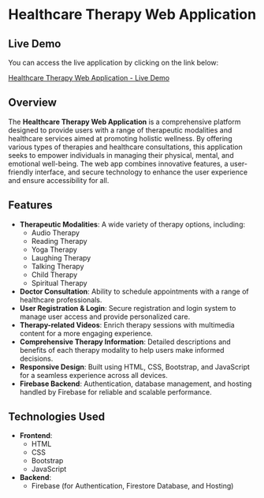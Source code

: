 # Healthcare Therapy Web Application
## Live Demo

You can access the live application by clicking on the link below:

[Healthcare Therapy Web Application - Live Demo](https://healthcarewebapplication.netlify.app/)

## Overview

The **Healthcare Therapy Web Application** is a comprehensive platform designed to provide users with a range of therapeutic modalities and healthcare services aimed at promoting holistic wellness. By offering various types of therapies and healthcare consultations, this application seeks to empower individuals in managing their physical, mental, and emotional well-being. The web app combines innovative features, a user-friendly interface, and secure technology to enhance the user experience and ensure accessibility for all.

## Features

- **Therapeutic Modalities**: A wide variety of therapy options, including:
  - Audio Therapy
  - Reading Therapy
  - Yoga Therapy
  - Laughing Therapy
  - Talking Therapy
  - Child Therapy
  - Spiritual Therapy
- **Doctor Consultation**: Ability to schedule appointments with a range of healthcare professionals.
- **User Registration & Login**: Secure registration and login system to manage user access and provide personalized care.
- **Therapy-related Videos**: Enrich therapy sessions with multimedia content for a more engaging experience.
- **Comprehensive Therapy Information**: Detailed descriptions and benefits of each therapy modality to help users make informed decisions.
- **Responsive Design**: Built using HTML, CSS, Bootstrap, and JavaScript for a seamless experience across all devices.
- **Firebase Backend**: Authentication, database management, and hosting handled by Firebase for reliable and scalable performance.

## Technologies Used

- **Frontend**:
  - HTML
  - CSS
  - Bootstrap
  - JavaScript
- **Backend**:
  - Firebase (for Authentication, Firestore Database, and Hosting)
  
